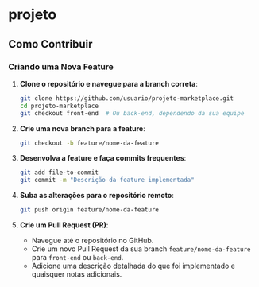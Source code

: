 # projeto

## Como Contribuir

### Criando uma Nova Feature

1. **Clone o repositório e navegue para a branch correta**:
   ```sh
   git clone https://github.com/usuario/projeto-marketplace.git
   cd projeto-marketplace
   git checkout front-end  # Ou back-end, dependendo da sua equipe
   ```

2. **Crie uma nova branch para a feature**:
   ```sh
   git checkout -b feature/nome-da-feature
   ```

3. **Desenvolva a feature e faça commits frequentes**:
   ```sh
   git add file-to-commit
   git commit -m "Descrição da feature implementada"
   ```

4. **Suba as alterações para o repositório remoto**:
   ```sh
   git push origin feature/nome-da-feature
   ```

5. **Crie um Pull Request (PR)**:
    - Navegue até o repositório no GitHub.
    - Crie um novo Pull Request da sua branch `feature/nome-da-feature` para `front-end` ou `back-end`.
    - Adicione uma descrição detalhada do que foi implementado e quaisquer notas adicionais.
